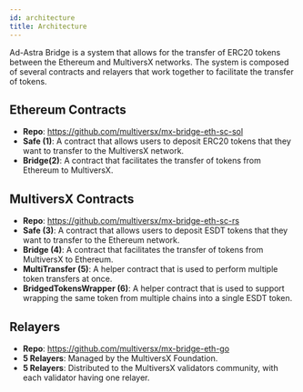```yaml
---
id: architecture
title: Architecture
---
```


[comment]: # (mx-abstract)

Ad-Astra Bridge is a system that allows for the transfer of ERC20 tokens between the Ethereum and MultiversX networks. The system is composed of several contracts and relayers that work together to facilitate the transfer of tokens.

[comment]: # (mx-context-auto)

## Ethereum Contracts
- **Repo**: https://github.com/multiversx/mx-bridge-eth-sc-sol
- **Safe (1)**: A contract that allows users to deposit ERC20 tokens that they want to transfer to the MultiversX network.
- **Bridge(2)**: A contract that facilitates the transfer of tokens from Ethereum to MultiversX.

[comment]: # (mx-context-auto)

## MultiversX Contracts
- **Repo**: https://github.com/multiversx/mx-bridge-eth-sc-rs
- **Safe (3)**: A contract that allows users to deposit ESDT tokens that they want to transfer to the Ethereum network.
- **Bridge (4)**: A contract that facilitates the transfer of tokens from MultiversX to Ethereum.
- **MultiTransfer (5)**: A helper contract that is used to perform multiple token transfers at once.
- **BridgedTokensWrapper (6)**: A helper contract that is used to support wrapping the same token from multiple chains into a single ESDT token.

[comment]: # (mx-context-auto)

## Relayers
- **Repo**: https://github.com/multiversx/mx-bridge-eth-go
- **5 Relayers**: Managed by the MultiversX Foundation.
- **5 Relayers**: Distributed to the MultiversX validators community, with each validator having one relayer.
